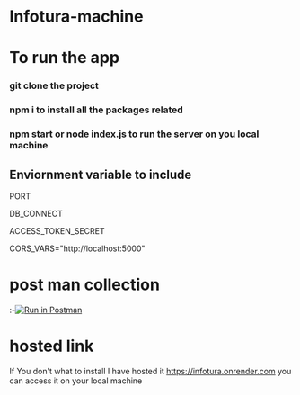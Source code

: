 # Infotura-machine

# To  run the app 

### git clone the project

### npm i to install all the packages related

### npm start or node index.js  to run the server on you local machine


## Enviornment variable to include

PORT


DB_CONNECT


ACCESS_TOKEN_SECRET


CORS_VARS="http://localhost:5000"


# post man  collection

:-[![Run in Postman](https://run.pstmn.io/button.svg)](https://app.getpostman.com/run-collection/22587080-4430573a-b834-458f-89d0-aad7cbf86283?action=collection%2Ffork&collection-url=entityId%3D22587080-4430573a-b834-458f-89d0-aad7cbf86283%26entityType%3Dcollection%26workspaceId%3D0cb7341c-9505-4868-a9d0-16ff3f5447a9)


# hosted link


If You don't what to install I have hosted it https://infotura.onrender.com you can access it on your local machine
